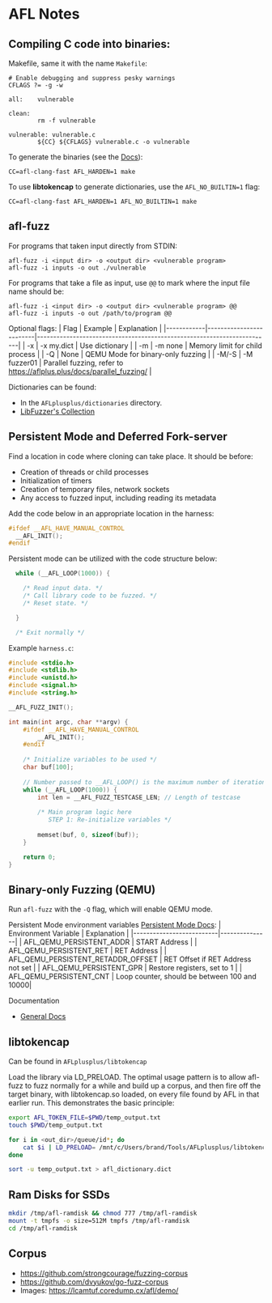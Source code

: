 # AFL Notes

## Compiling C code into binaries:
Makefile, same it with the name `Makefile`:
```
# Enable debugging and suppress pesky warnings
CFLAGS ?= -g -w

all:    vulnerable

clean:
        rm -f vulnerable

vulnerable: vulnerable.c
        ${CC} ${CFLAGS} vulnerable.c -o vulnerable
```

To generate the binaries (see the [Docs](https://aflplus.plus/docs/env_variables/)):
```
CC=afl-clang-fast AFL_HARDEN=1 make
```

To use **libtokencap** to generate dictionaries, use the `AFL_NO_BUILTIN=1` flag:
```
CC=afl-clang-fast AFL_HARDEN=1 AFL_NO_BUILTIN=1 make 
```

## afl-fuzz
For programs that taken input directly from STDIN:
```
afl-fuzz -i <input dir> -o <output dir> <vulnerable program>
afl-fuzz -i inputs -o out ./vulnerable
```

For programs that take a file as input, use `@@` to mark where the input file name should be:
```
afl-fuzz -i <input dir> -o <output dir> <vulnerable program> @@
afl-fuzz -i inputs -o out /path/to/program @@
```

Optional flags:
| Flag       | Example                 | Explanation                                                            |
|------------|-------------------------|------------------------------------------------------------------------|
| -x <dict>  | -x my.dict              | Use dictionary                                                         |
| -m <amount>| -m none                 | Memory limit for child process                                         |
| -Q         | None                    | QEMU Mode for binary-only fuzzing                                      |
| -M/-S <id> | -M fuzzer01             | Parallel fuzzing, refer to https://aflplus.plus/docs/parallel_fuzzing/ |

Dictionaries can be found:
* In the `AFLplusplus/dictionaries` directory.
* [LibFuzzer's Collection](https://chromium.googlesource.com/chromium/src/+/master/testing/libfuzzer/fuzzers/dicts)

## Persistent Mode and Deferred Fork-server
Find a location in code where cloning can take place. It should be before:
* Creation of threads or child processes
* Initialization of timers
* Creation of temporary files, network sockets
* Any access to fuzzed input, including reading its metadata

Add the code below in an appropriate location in the harness:
```c
#ifdef __AFL_HAVE_MANUAL_CONTROL
  __AFL_INIT();
#endif
```

Persistent mode can be utilized with the code structure below:
```c
  while (__AFL_LOOP(1000)) {

    /* Read input data. */
    /* Call library code to be fuzzed. */
    /* Reset state. */

  }

  /* Exit normally */
 ```

Example `harness.c`:
```c
#include <stdio.h>
#include <stdlib.h>
#include <unistd.h>
#include <signal.h>
#include <string.h>

__AFL_FUZZ_INIT();

int main(int argc, char **argv) {
    #ifdef __AFL_HAVE_MANUAL_CONTROL
        __AFL_INIT();
    #endif
    
    /* Initialize variables to be used */
    char buf[100];
    
    // Number passed to __AFL_LOOP() is the maximum number of iterations before termination
    while (__AFL_LOOP(1000)) {
        int len = __AFL_FUZZ_TESTCASE_LEN; // Length of testcase
        
        /* Main program logic here 
           STEP 1: Re-initialize variables */
        
        memset(buf, 0, sizeof(buf));
    }

    return 0;
}
```

## Binary-only Fuzzing (QEMU)
Run `afl-fuzz` with the `-Q` flag, which will enable QEMU mode.

Persistent Mode environment variables [Persistent Mode Docs](https://github.com/AFLplusplus/AFLplusplus/blob/stable/qemu_mode/README.persistent.md):
| Environment Variable     | Explanation   |
|--------------------------|---------------|
| AFL_QEMU_PERSISTENT_ADDR | START Address |
| AFL_QEMU_PERSISTENT_RET  | RET Address   |
| AFL_QEMU_PERSISTENT_RETADDR_OFFSET  | RET Offset if RET Address not set   |
| AFL_QEMU_PERSISTENT_GPR  | Restore registers, set to 1   |
| AFL_QEMU_PERSISTENT_CNT  | Loop counter, should be between 100 and 10000|

Documentation
* [General Docs](https://github.com/AFLplusplus/AFLplusplus/blob/stable/qemu_mode/README.md) 

## libtokencap
Can be found in `AFLplusplus/libtokencap`

Load the library via LD_PRELOAD. The optimal usage
pattern is to allow afl-fuzz to fuzz normally for a while and build up a corpus,
and then fire off the target binary, with libtokencap.so loaded, on every file
found by AFL in that earlier run. This demonstrates the basic principle:
```bash
export AFL_TOKEN_FILE=$PWD/temp_output.txt
touch $PWD/temp_output.txt

for i in <out_dir>/queue/id*; do
    cat $i | LD_PRELOAD= /mnt/c/Users/brand/Tools/AFLplusplus/libtokencap.so /path/to/target/program [...params]
done

sort -u temp_output.txt > afl_dictionary.dict
```

## Ram Disks for SSDs
```bash
mkdir /tmp/afl-ramdisk && chmod 777 /tmp/afl-ramdisk
mount -t tmpfs -o size=512M tmpfs /tmp/afl-ramdisk
cd /tmp/afl-ramdisk
```

## Corpus
* https://github.com/strongcourage/fuzzing-corpus
* https://github.com/dvyukov/go-fuzz-corpus
* Images: https://lcamtuf.coredump.cx/afl/demo/
